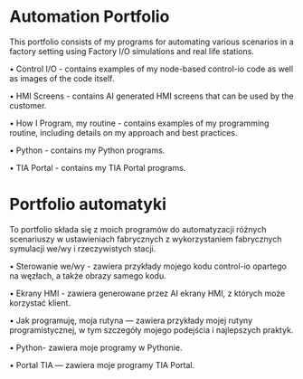 # Automation Portfolio
This portfolio consists of my programs for automating various scenarios in a factory setting using Factory I/O simulations and real life stations.

• Control I/O - 
contains examples of my node-based control-io code as well as images of the code itself.


• HMI Screens - 
contains AI generated HMI screens that can be used by the customer.


• How I Program, my routine - 
contains examples of my programming routine, including details on my approach and best practices.


• Python - 
contains my Python programs.


• TIA Portal - 
contains my TIA Portal programs.

# Portfolio automatyki
To portfolio składa się z moich programów do automatyzacji różnych scenariuszy w ustawieniach fabrycznych z wykorzystaniem fabrycznych symulacji we/wy i rzeczywistych stacji.

• Sterowanie we/wy -
zawiera przykłady mojego kodu control-io opartego na węzłach, a także obrazy samego kodu.


• Ekrany HMI -
zawiera generowane przez AI ekrany HMI, z których może korzystać klient.


• Jak programuję, moja rutyna —
zawiera przykłady mojej rutyny programistycznej, w tym szczegóły mojego podejścia i najlepszych praktyk.


• Python-
zawiera moje programy w Pythonie.


• Portal TIA —
zawiera moje programy TIA Portal.
